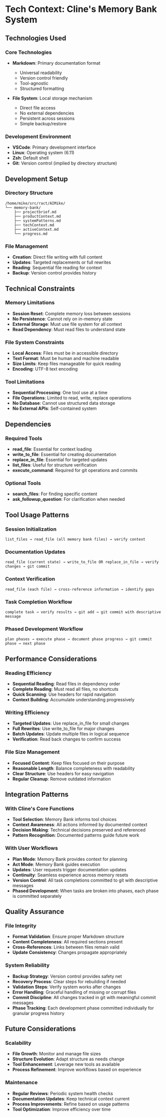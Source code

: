 # Tech Context: Cline's Memory Bank System

## Technologies Used

### Core Technologies
- **Markdown**: Primary documentation format
  - Universal readability
  - Version control friendly
  - Tool-agnostic
  - Structured formatting

- **File System**: Local storage mechanism
  - Direct file access
  - No external dependencies
  - Persistent across sessions
  - Simple backup/restore

### Development Environment
- **VSCode**: Primary development interface
- **Linux**: Operating system (6.11)
- **Zsh**: Default shell
- **Git**: Version control (implied by directory structure)

## Development Setup

### Directory Structure
```
/home/mike/src/ract/AIMike/
└── memory-bank/
    ├── projectbrief.md
    ├── productContext.md
    ├── systemPatterns.md
    ├── techContext.md
    ├── activeContext.md
    └── progress.md
```

### File Management
- **Creation**: Direct file writing with full content
- **Updates**: Targeted replacements or full rewrites
- **Reading**: Sequential file reading for context
- **Backup**: Version control provides history

## Technical Constraints

### Memory Limitations
- **Session Reset**: Complete memory loss between sessions
- **No Persistence**: Cannot rely on in-memory state
- **External Storage**: Must use file system for all context
- **Read Dependency**: Must read files to understand state

### File System Constraints
- **Local Access**: Files must be in accessible directory
- **Text Format**: Must be human and machine readable
- **Size Limits**: Keep files manageable for quick reading
- **Encoding**: UTF-8 text encoding

### Tool Limitations
- **Sequential Processing**: One tool use at a time
- **File Operations**: Limited to read, write, replace operations
- **No Database**: Cannot use structured data storage
- **No External APIs**: Self-contained system

## Dependencies

### Required Tools
- **read_file**: Essential for context loading
- **write_to_file**: Essential for creating documentation
- **replace_in_file**: Essential for targeted updates
- **list_files**: Useful for structure verification
- **execute_command**: Required for git operations and commits

### Optional Tools
- **search_files**: For finding specific content
- **ask_followup_question**: For clarification when needed

## Tool Usage Patterns

### Session Initialization
```
list_files → read_file (all memory bank files) → verify context
```

### Documentation Updates
```
read_file (current state) → write_to_file OR replace_in_file → verify changes → git commit
```

### Context Verification
```
read_file (each file) → cross-reference information → identify gaps
```

### Task Completion Workflow
```
complete task → verify results → git add → git commit with descriptive message
```

### Phased Development Workflow
```
plan phases → execute phase → document phase progress → git commit phase → next phase
```

## Performance Considerations

### Reading Efficiency
- **Sequential Reading**: Read files in dependency order
- **Complete Reading**: Must read all files, no shortcuts
- **Quick Scanning**: Use headers for rapid navigation
- **Context Building**: Accumulate understanding progressively

### Writing Efficiency
- **Targeted Updates**: Use replace_in_file for small changes
- **Full Rewrites**: Use write_to_file for major changes
- **Batch Updates**: Update multiple files in logical sequence
- **Verification**: Read back changes to confirm success

### File Size Management
- **Focused Content**: Keep files focused on their purpose
- **Reasonable Length**: Balance completeness with readability
- **Clear Structure**: Use headers for easy navigation
- **Regular Cleanup**: Remove outdated information

## Integration Patterns

### With Cline's Core Functions
- **Tool Selection**: Memory Bank informs tool choices
- **Context Awareness**: All actions informed by documented context
- **Decision Making**: Technical decisions preserved and referenced
- **Pattern Recognition**: Documented patterns guide future work

### With User Workflows
- **Plan Mode**: Memory Bank provides context for planning
- **Act Mode**: Memory Bank guides execution
- **Updates**: User requests trigger documentation updates
- **Continuity**: Seamless experience across memory resets
- **Version Control**: All task completions committed to git with descriptive messages
- **Phased Development**: When tasks are broken into phases, each phase is committed separately

## Quality Assurance

### File Integrity
- **Format Validation**: Ensure proper Markdown structure
- **Content Completeness**: All required sections present
- **Cross-References**: Links between files remain valid
- **Update Consistency**: Changes propagate appropriately

### System Reliability
- **Backup Strategy**: Version control provides safety net
- **Recovery Process**: Clear steps for rebuilding if needed
- **Validation Steps**: Verify system works after changes
- **Error Handling**: Graceful handling of missing or corrupt files
- **Commit Discipline**: All changes tracked in git with meaningful commit messages
- **Phase Tracking**: Each development phase committed individually for granular progress history

## Future Considerations

### Scalability
- **File Growth**: Monitor and manage file sizes
- **Structure Evolution**: Adapt structure as needs change
- **Tool Enhancement**: Leverage new tools as available
- **Process Refinement**: Improve workflows based on experience

### Maintenance
- **Regular Reviews**: Periodic system health checks
- **Documentation Updates**: Keep technical context current
- **Process Improvements**: Refine based on usage patterns
- **Tool Optimization**: Improve efficiency over time

